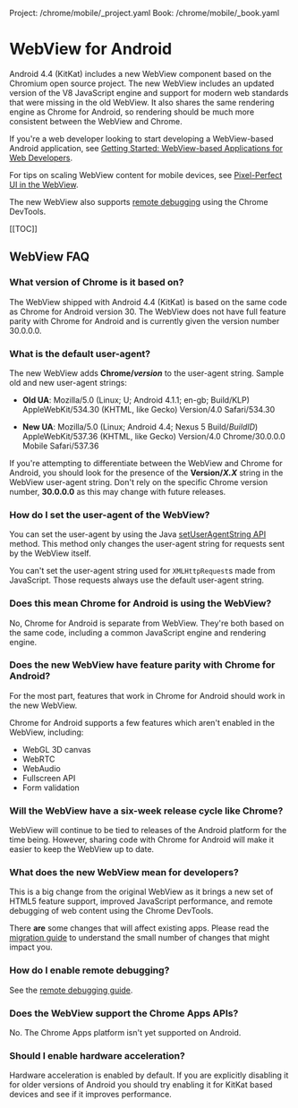 Project: /chrome/mobile/_project.yaml
Book: /chrome/mobile/_book.yaml

# WebView for Android

Android 4.4 (KitKat) includes a new WebView component based on the Chromium
open source project. The new WebView includes an updated version of the V8
JavaScript engine and support for modern web standards that were missing in 
the old WebView. It also shares the same rendering engine as Chrome for Android,
so rendering should be much more consistent between the WebView and Chrome.

If you're a web developer looking to start developing a WebView-based Android application, see [Getting Started: WebView-based Applications for Web Developers](/chrome/mobile/docs/webview/gettingstarted).

For tips on scaling WebView content for mobile devices, see [Pixel-Perfect UI in the WebView](/chrome/mobile/docs/webview/pixelperfect). 

The new WebView also supports [remote debugging](/chrome-developer-tools/docs/remote-debugging)
using the Chrome DevTools.

[[TOC]]

## WebView FAQ

### What version of Chrome is it based on?

The WebView shipped with Android 4.4 (KitKat) is based on the same code as
Chrome for Android version 30.  The WebView does not have full feature parity with 
Chrome for Android and is currently given the version number 30.0.0.0.

### What is the default user-agent?

The new WebView adds **Chrome/_version_** to the user-agent string. Sample
old and new user-agent strings:

* **Old UA**: Mozilla/5.0 (Linux; U; Android 4.1.1; en-gb; Build/KLP) 
  AppleWebKit/534.30 (KHTML, like Gecko) Version/4.0 Safari/534.30

* **New UA**: Mozilla/5.0 (Linux; Android 4.4; Nexus 5 Build/_BuildID_) 
  AppleWebKit/537.36 (KHTML, like Gecko) Version/4.0 Chrome/30.0.0.0 Mobile 
  Safari/537.36

If you're attempting to differentiate between the WebView and Chrome for Android, 
you should look for the presence of the **Version/_X.X_** string in the WebView
user-agent string. Don't rely on the specific Chrome version number, 
**30.0.0.0** as this may change with future releases.

### How do I set the user-agent of the WebView?

You can set the user-agent by using the Java [setUserAgentString 
 API](http://developer.android.com/reference/android/webkit/WebSettings.html#setUserAgentString(java.lang.String)) 
method. This method only changes the user-agent string for requests sent by the WebView itself.

You can't set the user-agent string used for `XMLHttpRequest`s made from JavaScript. Those 
requests always use the default user-agent string.

### Does this mean Chrome for Android is using the WebView?

No, Chrome for Android is separate from WebView. They're both based on the same
code, including a common JavaScript engine and rendering engine.

### Does the new WebView have feature parity with Chrome for Android?

For the most part, features that work in Chrome for Android should work in 
the new WebView.

Chrome for Android supports a few features which aren't enabled in the 
WebView, including: 

* WebGL 3D canvas
* WebRTC
* WebAudio
* Fullscreen API
* Form validation

### Will the WebView have a six-week release cycle like Chrome?

WebView will continue to be tied to releases of the Android platform for the 
time being. However, sharing code with Chrome for Android will make it easier to keep 
the WebView up to date.

### What does the new WebView mean for developers?

This is a big change from the original WebView as it brings a new set of HTML5 
feature support, improved JavaScript performance, and remote debugging of web 
content using the Chrome DevTools. 

There **are** some changes that will affect existing apps. Please read the 
[migration guide](http://developer.android.com/guide/webapps/migrating.html) to understand 
the small number of changes that might impact you.

### How do I enable remote debugging?

See the [remote debugging guide](/chrome-developer-tools/docs/remote-debugging).


### Does the WebView support the Chrome Apps APIs?

No. The Chrome Apps platform isn't yet supported on Android.

### Should I enable hardware acceleration?

Hardware acceleration is enabled by default. If you are explicitly disabling 
it for older versions of Android you should try enabling it for KitKat based 
devices and see if it improves performance. 
